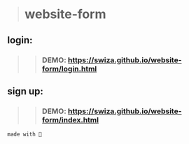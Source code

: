 > # website-form
## login:
>> ### DEMO:  https://swiza.github.io/website-form/login.html
## sign up:
>> ### DEMO:  https://swiza.github.io/website-form/index.html
```
made with 💛
```
